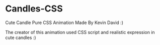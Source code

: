 # Candles-CSS

Cute Candle Pure CSS Animation Made By Kevin David :)


The creator of this animation used CSS script and realistic expression in cute candles :)
